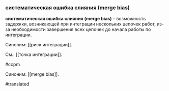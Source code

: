 ### систематическая ошибка слияния (merge bias)

**систематическая ошибка слияния (merge bias)** - возможность задержки, возникающей при интеграции нескольких цепочек работ, из-за необходимости завершения всех цепочек до начала работы по интеграции.

Синоним: [[риск интеграции]].

См.: [[точка интеграции]].

#ccpm

Синоним: [[merge bias]].

#translated
